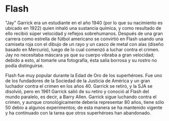 # Flash

"Jay" Garrick era un estudiante en el año 1940 (por lo que su nacimiento es ubicado en 1922) quien inhaló una sustancia química, y como resultado de ello recibió súper velocidad y reflejos sobrehumanos. Después de una gran carrera como estrella de fútbol americano se convirtió en Flash usando una camiseta roja con el dibujo de un rayo y un casco de metal con alas (diseño basado en Mercurio), luego de lo cual comenzó a luchar contra el crimen. Jay no necesitaba máscara ya que su cuerpo vibraba a gran velocidad; debido a esto, al tomarle una fotografía, ésta salía borrosa y su rostro no podía distinguirse.

Flash fue muy popular durante la Edad de Oro de los superhéroes. Fue uno de los fundadores de la Sociedad de la Justicia de América y un gran luchador contra el crimen en los años 40. Garrick se retiró, y la SJA se disolvió, pero en 1961 Garrick salió de su retiro y conoció al Flash del mundo paralelo, es decir, a Barry Allen. Garrick sigue luchando contra el crimen, y aunque cronológicamente debería representar 80 años, tiene sólo 50 debio a algunos experimentos; de esta manera se ha mantenido vigente y ha continuado con la tarea que otros superhéroes han abandonado.
